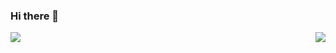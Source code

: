 ### Hi there 👋  
![](https://komarev.com/ghpvc/?username=gouidea&color=green)
<img align="right" src="https://github-readme-stats.vercel.app/api?username=gouidea&show_icons=true&icon_color=CE1D2D&text_color=718096&bg_color=ffffff&hide_title=true" />

